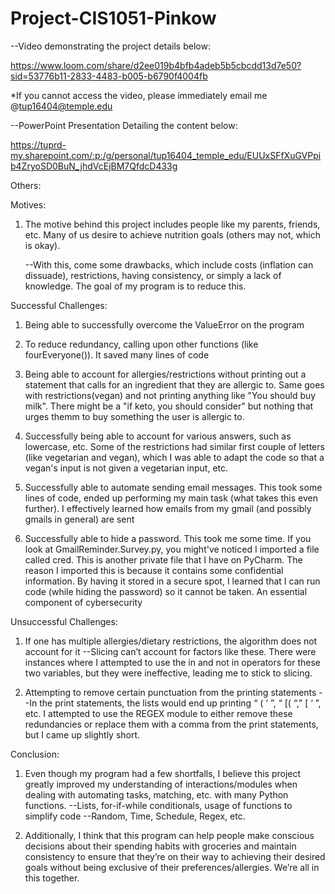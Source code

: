 # Project-CIS1051-Pinkow
--Video demonstrating the project details below:

https://www.loom.com/share/d2ee019b4bfb4adeb5b5cbcdd13d7e50?sid=53776b11-2833-4483-b005-b6790f4004fb

*If you cannot access the video, please immediately email me @tup16404@temple.edu

--PowerPoint Presentation Detailing the content below:

https://tuprd-my.sharepoint.com/:p:/g/personal/tup16404_temple_edu/EUUxSFfXuGVPpib4ZryoSD0BuN_jhdVcEjBM7QfdcD433g

Others:



Motives:


1. The motive behind this project includes people like my parents, friends, etc. Many of us desire to achieve nutrition goals (others may not, which is okay). 

   --With this, come some drawbacks, which include costs (inflation can dissuade), restrictions, having consistency, or simply a lack of knowledge. The goal of my program is to reduce this.




Successful Challenges:

1. Being able to successfully overcome the ValueError on the program
   
2. To reduce redundancy, calling upon other functions (like fourEveryone()). It saved many lines of code
   
3. Being able to account for allergies/restrictions without printing out a statement that
   calls for an ingredient that they are allergic to. Same goes with restrictions(vegan) and not printing anything like "You should buy milk". There might be a "if keto, you should consider" but nothing that urges themm to buy something the user is allergic to.
  
4. Successfully being able to account for various answers, such as lowercase, etc. Some of the restrictions had similar first couple of letters (like vegetarian and vegan), which I was 
able to adapt the code so that a vegan's input is not given a vegetarian input, etc.



5. Successfully able to automate sending email messages. This took some lines of code,
ended up performing my main task (what takes this even further). I effectively learned how emails from my gmail (and possibly gmails in general) are sent


6. Successfully able to hide a password. This took me some time. If you look at GmailReminder.Survey.py, you might've noticed I imported a file called cred. This is another private file that I have on PyCharm. The reason I imported this is because it contains some confidential information. By having it stored in a secure spot, I learned that I can run code (while hiding the password) so it cannot be taken. An essential component of cybersecurity

   




Unsuccessful Challenges:

1. If one has multiple allergies/dietary restrictions, the algorithm does not   account for it
    --Slicing can’t account for factors like these. There were instances where I attempted to 
       use the in and not in operators for these two variables, but they were ineffective, leading me to stick to slicing. 

2. Attempting to remove certain punctuation from the printing statements
--In the print statements, the lists would end up printing “ ( ‘ ”, “ [( “,” [ ‘ ”, etc.
    I attempted to use the REGEX module to either remove these redundancies or replace them with a comma from the print statements, but I came up slightly short.





Conclusion:

1. Even though my program had a few shortfalls, I believe this project greatly improved my understanding of interactions/modules when dealing with automating tasks, matching, etc. with many Python functions.
         --Lists, for-if-while conditionals, usage of functions to simplify code
     --Random, Time, Schedule, Regex, etc.


2. Additionally, I think that this program can help people make conscious decisions about their spending habits with groceries and maintain consistency to ensure that they’re on their way to achieving their desired goals without being exclusive of their preferences/allergies. We’re all in this together.




